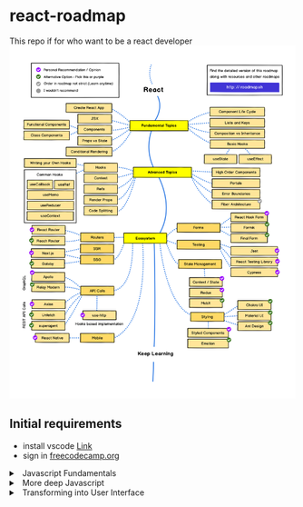 # react-roadmap
This repo if for who want to be a react developer
![React Roadmap](img/frontend.png)


## Initial requirements
 - install vscode [Link](https://code.visualstudio.com/)
 - sign in [freecodecamp.org](https://www.freecodecamp.org/learn/)


<details>
<summary>
<a class="btnfire small stroke"><em class="fas fa-chevron-circle-down"></em>&nbsp;&nbsp;Javascript Fundamentals</a>    
</summary>

### 🔰 Introduction
 - [An Introduction to JavaScript](https://javascript.info/intro)
 - [Developer console](https://javascript.info/devtools)
 - [Hello world](https://javascript.info/hello-world)


### 🔰 JavaScript Fundamentals
 - [Variables](https://javascript.info/variables)
 - [Data types](https://javascript.info/types)
 - [Interaction: alert, prompt, confirm](https://javascript.info/alert-prompt-confirm)
 - [Basic operators, maths](https://javascript.info/operators)
 - [Comparisons](https://javascript.info/comparison)
 - **[Homework](javascript/homework/javascript_fundamentals.md)**


### 🔰 Operators
 - [Conditional branching: if, '?'](https://javascript.info/ifelse)
 - [Logical operators](https://javascript.info/logical-operators)
 - [Nullish coalescing operator '??'](https://javascript.info/nullish-coalescing-operator)
 - [Loops: while and for](https://javascript.info/while-for)
 - [The "switch" statement](https://javascript.info/switch)
  - **[Homework](javascript/homework/operators.md)**


### Data types
 - [Primitives](https://javascript.info/primitives-methods)
 - [Numbers](https://javascript.info/number)
 - [Strings](https://javascript.info/string)
 - [Arrays][https://javascript.info/array]
 - [Array methods](https://javascript.info/array-methods)
 - [Destructuring methods](https://javascript.info/destructuring-assignment)

### 🔰 Functions
 - [Functions](https://javascript.info/function-basics)
 - [Function expressions](https://javascript.info/function-expressions)
 - [Arrow functions, the basics](https://javascript.info/arrow-functions-basics)
 - [The "new Function" syntax](https://javascript.info/new-function)
 - [Decorators and forwarding, call/apply](https://javascript.info/call-apply-decorators)
 - [Function binding](https://javascript.info/bind)
 - **[Homework](javascript/homework/functions.md)**


### 🔰 Objects
 - [Objects](https://javascript.info/object)
 - [Primitives](https://javascript.info/primitives-methods)
 - [Reference Type](https://javascript.info/reference-type)
 - [Object references and copying](https://javascript.info/object-copy)
 - [Object keys](https://javascript.info/keys-values-entries)
 - [Garbage collection](https://javascript.info/garbage-collection)
 - [Object methods, "this"](https://javascript.info/object-methods)
 - [Constructor, operator "new"](https://javascript.info/constructor-new)
 - [Optional chaining '?'](https://javascript.info/optional-chaining)
 - [JSON](https://javascript.info/json)
 - 
 - **[Homework](javascript/homework/objects.md)**

### 🔰 Additional topics part one
 - [Rest parameters and spread syntax](https://javascript.info/rest-parameters-spread)
 - [Data time](https://javascript.info/date)
 - [Variable scope, closure](https://javascript.info/closure)
 - [Global object](https://javascript.info/global-object)
 - [Scheduling: setTimeout and setInterval](https://javascript.info/settimeout-setinterval)
 - [Arrow functions revisited](https://javascript.info/arrow-functions)

</details>

<details>
<summary>
<a class="btnfire small stroke"><em class="fas fa-chevron-circle-down"></em>&nbsp;&nbsp;More deep Javascript </a>    
</summary>


### 🔰 Class 
 - [Class basic syntax](https://javascript.info/class)
 - [Class inheritance](https://javascript.info/class-inheritance)
 - [Static properties and methods](https://javascript.info/static-properties-methods)
 - [Private and protected properties and methods](https://javascript.info/private-protected-properties-methods)
 - [Extending built-in classes](https://javascript.info/extend-natives)


### 🔰 Additional topics part two
 - [Error handling, "try...catch"](https://javascript.info/try-catch)
 - [Custom errors, extending Error](https://javascript.info/custom-errors)
 - [Modules, introduction](https://javascript.info/modules-intro)
 - [Export and Import](https://javascript.info/import-export)
 - [Dynamic imports](https://javascript.info/modules-dynamic-imports)
 - [Mixins](https://javascript.info/mixins)


### 🔰 Promise async/await
 - [Introduction: callbacks](https://javascript.info/callbacks)
 - [Promise](https://javascript.info/promise-basics)
 - [Promises chaining](https://javascript.info/promise-chaining)
 - [Error handling with promises](https://javascript.info/promise-error-handling)
 - [Async/await](https://javascript.info/async-await)
 - [Generators](https://javascript.info/generators)
 - [Async iteration and generators](https://javascript.info/async-iterators-generators)


### 🔰 Network requests
 - [Fetch](https://javascript.info/fetch)
 - [FormData](https://javascript.info/formdata)
 - [Fetch progress](https://javascript.info/fetch-progress)

</details>



<details>

<summary>
<a class="btnfire small stroke"><em class="fas fa-chevron-circle-down"></em>&nbsp;&nbsp;Transforming into User Interface </a>    
</summary>

### 🔰 DOM
 - [Browser environment, specs](https://javascript.info/browser-environment)
 - [DOM tree](https://javascript.info/dom-nodes)
 - [Walking the DOM](https://javascript.info/dom-navigation)
 - [Searching: getElement*, querySelector*](https://javascript.info/searching-elements-dom)
 - [Node properties: type, tag and contents](https://javascript.info/basic-dom-node-properties)
 - [Attributes and properties  ](https://javascript.info/dom-attributes-and-properties)
 - [Modifying the document](https://javascript.info/modifying-document)
 - [Styles and classes](https://javascript.info/styles-and-classes)
 - [Element size and scrolling](https://javascript.info/size-and-scroll)
 - [https://javascript.info/size-and-scroll-window](Window sizes and scrolling)
 - [Coordinates](https://javascript.info/coordinates)

### 🔰 Introduction to Events
 - [Introduction to browser events](https://javascript.info/introduction-browser-events)
 - [Bubbling and capturing](https://javascript.info/bubbling-and-capturing)
 - [Event delegation](https://javascript.info/event-delegation)
 - [Browser default actions](https://javascript.info/default-browser-action)
 - [Dispatching custom events](https://javascript.info/dispatch-events)

### 🔰 Introduction to Events


</details>
